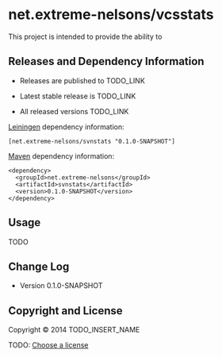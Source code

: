 # net.extreme-nelsons/vcsstats

This project is intended to provide the ability to 



## Releases and Dependency Information

* Releases are published to TODO_LINK

* Latest stable release is TODO_LINK

* All released versions TODO_LINK

[Leiningen] dependency information:

    [net.extreme-nelsons/svnstats "0.1.0-SNAPSHOT"]

[Maven] dependency information:

    <dependency>
      <groupId>net.extreme-nelsons</groupId>
      <artifactId>svnstats</artifactId>
      <version>0.1.0-SNAPSHOT</version>
    </dependency>

[Leiningen]: http://leiningen.org/
[Maven]: http://maven.apache.org/



## Usage

TODO



## Change Log

* Version 0.1.0-SNAPSHOT



## Copyright and License

Copyright © 2014 TODO_INSERT_NAME

TODO: [Choose a license](http://choosealicense.com/)

